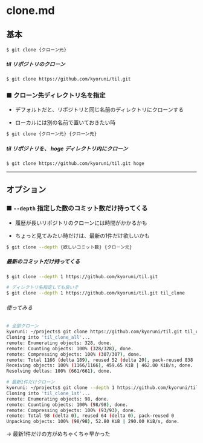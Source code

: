 # clone.md

## 基本

```
$ git clone {クローン元}
```

##### til リポジトリのクローン

```
$ git clone https://github.com/kyoruni/til.git
```

### ■ クローン先ディレクトリ名を指定

- デフォルトだと、リポジトリと同じ名前のディレクトリにクローンする

- ローカルには別の名前で置いておきたい時

```bash
$ git clone {クローン元} {クローン先}
```

##### til リポジトリを、 hoge ディレクトリ内にクローン

```bash
$ git clone https://github.com/kyoruni/til.git hoge
```

----------

## オプション

### ■ `--depth` 指定した数のコミット数だけ持ってくる

- 履歴が長いリポジトリのクローンには時間がかかるかも

- ちょっと見てみたい時だけは、最新の1件だけ欲しいかも

```bash
$ git clone --depth {欲しいコミット数} {クローン元}
```

##### 最新のコミットだけ持ってくる

```bash
$ git clone --depth 1 https://github.com/kyoruni/til.git

# ディレクトリ名指定しても良いぞ
$ git clone --depth 1 https://github.com/kyoruni/til.git til_clone
```

###### 使ってみる

```bash
# 全部クローン
kyoruni: ~/projects$ git clone https://github.com/kyoruni/til.git til_clone_all
Cloning into 'til_clone_all'...
remote: Enumerating objects: 328, done.
remote: Counting objects: 100% (328/328), done.
remote: Compressing objects: 100% (307/307), done.
remote: Total 1166 (delta 189), reused 52 (delta 20), pack-reused 838
Receiving objects: 100% (1166/1166), 459.65 KiB | 462.00 KiB/s, done.
Resolving deltas: 100% (661/661), done.

# 最新1件だけクローン
kyoruni: ~/projects$ git clone --depth 1 https://github.com/kyoruni/til.git til_clone_1st
Cloning into 'til_clone_1st'...
remote: Enumerating objects: 98, done.
remote: Counting objects: 100% (98/98), done.
remote: Compressing objects: 100% (93/93), done.
remote: Total 98 (delta 0), reused 64 (delta 0), pack-reused 0
Unpacking objects: 100% (98/98), 52.80 KiB | 290.00 KiB/s, done. 
```

→ 最新1件だけの方がめちゃくちゃ早かった
